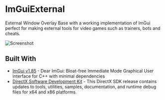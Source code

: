 # ImGuiExternal
External Window Overlay Base with a working implementation of ImGui perfect for making external tools for video games such as trainers, bots and cheats.


![Screenshot](https://i.imgur.com/dtII8pK.png)

## Built With
* [ImGui v1.85](https://github.com/ocornut/imgui) - Dear ImGui: Bloat-free Immediate Mode Graphical User interface for C++ with minimal dependencies
* [DirectX Software Development Kit](https://www.microsoft.com/en-us/download/details.aspx?id=6812) - This DirectX SDK release contains updates to tools, utilities, samples, documentation, and runtime debug files for x64 and x86 platforms.
